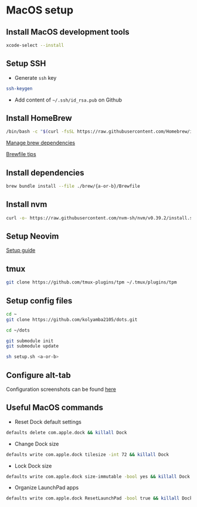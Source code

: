 # MacOS setup

## Install MacOS development tools

```sh
xcode-select --install
```

## Setup SSH

- Generate `ssh` key

```sh
ssh-keygen
```

- Add content of `~/.ssh/id_rsa.pub` on Github

## Install HomeBrew

```sh
/bin/bash -c "$(curl -fsSL https://raw.githubusercontent.com/Homebrew/install/HEAD/install.sh)"
```

[Manage brew dependencies](https://tomlankhorst.nl/brew-bundle-restore-backup)

[Brewfile tips](https://gist.github.com/ChristopherA/a579274536aab36ea9966f301ff14f3f)

## Install dependencies

```sh
brew bundle install --file ./brew/{a-or-b}/Brewfile
```

## Install nvm

```sh
curl -o- https://raw.githubusercontent.com/nvm-sh/nvm/v0.39.2/install.sh | bash
```

## Setup Neovim

[Setup guide](https://github.com/kolyamba2105/neovim-config/blob/master/README.md)

## tmux

```sh
git clone https://github.com/tmux-plugins/tpm ~/.tmux/plugins/tpm
```

## Setup config files

```sh
cd ~
git clone https://github.com/kolyamba2105/dots.git

cd ~/dots

git submodule init
git submodule update

sh setup.sh <a-or-b>
```

## Configure alt-tab

Configuration screenshots can be found [here](./.config/alt-tab)

## Useful MacOS commands

- Reset Dock default settings

```sh
defaults delete com.apple.dock && killall Dock
```

- Change Dock size

```sh
defaults write com.apple.dock tilesize -int 72 && killall Dock
```

- Lock Dock size

```sh
defaults write com.apple.dock size-immutable -bool yes && killall Dock
```

- Organize LaunchPad apps

```sh
defaults write com.apple.dock ResetLaunchPad -bool true && killall Dock
```
